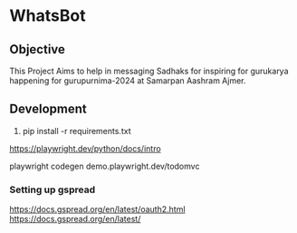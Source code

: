 # WhatsBot

## Objective
This Project Aims to help in messaging Sadhaks for inspiring for gurukarya happening for gurupurnima-2024 at Samarpan Aashram Ajmer.

## Development

1. pip install -r requirements.txt

https://playwright.dev/python/docs/intro

playwright codegen demo.playwright.dev/todomvc

### Setting up gspread
https://docs.gspread.org/en/latest/oauth2.html
https://docs.gspread.org/en/latest/

